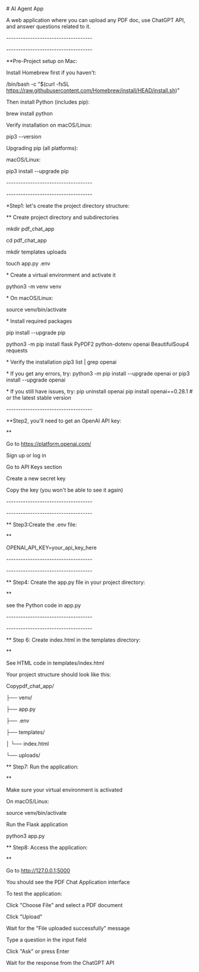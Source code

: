 \# AI Agent App

A web application where you can upload any PDF doc, use ChatGPT API, and answer questions related to it.

\------------------------------------

\------------------------------------

\*\*Pre-Project setup on Mac:

Install Homebrew first if you haven't:

/bin/bash -c "$(curl -fsSL https://raw.githubusercontent.com/Homebrew/install/HEAD/install.sh)"

Then install Python (includes pip):

brew install python

Verify installation on macOS/Linux:

pip3 --version

Upgrading pip (all platforms):

macOS/Linux:

pip3 install --upgrade pip

\------------------------------------

\------------------------------------

\*Step1: let's create the project directory structure:

\*\* Create project directory and subdirectories

mkdir pdf\_chat\_app

cd pdf\_chat\_app

mkdir templates uploads

touch app.py .env

\* Create a virtual environment and activate it

python3 -m venv venv

\* On macOS/Linux:

source venv/bin/activate

\* Install required packages

pip install --upgrade pip

python3 -m pip install flask PyPDF2 python-dotenv openai BeautifulSoup4 requests

\* Verify the installation
pip3 list | grep openai

\* If you get any errors, try:
python3 -m pip install --upgrade openai
or
pip3 install --upgrade openai

\* If you still have issues, try:
pip uninstall openai
pip install openai==0.28.1 # or the latest stable version


\------------------------------------

\*\*Step2, you'll need to get an OpenAI API key:

\*\*

Go to https://platform.openai.com/

Sign up or log in

Go to API Keys section

Create a new secret key

Copy the key (you won't be able to see it again)

\------------------------------------

\------------------------------------

\*\* Step3:Create the .env file:

\*\*

OPENAI\_API\_KEY=your\_api\_key\_here

\------------------------------------

\------------------------------------

\*\* Step4: Create the app.py file in your project directory:

\*\*

see the Python code in app.py

\------------------------------------

\------------------------------------

\*\* Step 6: Create index.html in the templates directory:

\*\*

See HTML code in templates/index.html

Your project structure should look like this:

Copypdf\_chat\_app/

├── venv/

├── app.py

├── .env

├── templates/

│ └── index.html

└── uploads/

\*\* Step7: Run the application:

\*\*

Make sure your virtual environment is activated

On macOS/Linux:

source venv/bin/activate

Run the Flask application

python3 app.py

\*\* Step8: Access the application:

\*\*

Go to http://127.0.0.1:5000

You should see the PDF Chat Application interface

To test the application:

Click "Choose File" and select a PDF document

Click "Upload"

Wait for the "File uploaded successfully" message

Type a question in the input field

Click "Ask" or press Enter

Wait for the response from the ChatGPT API
